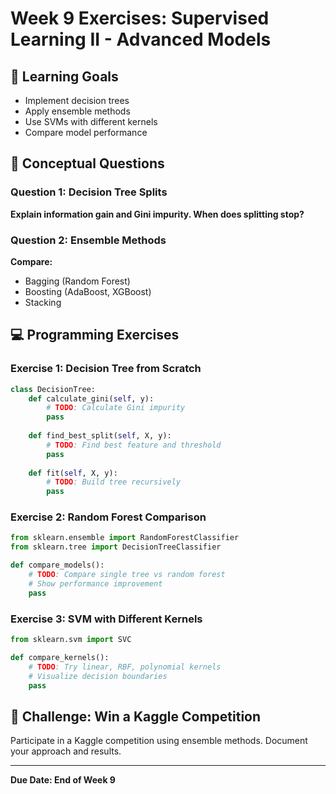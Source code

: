 # Week 9 Exercises: Supervised Learning II - Advanced Models

## 🎯 Learning Goals
- Implement decision trees
- Apply ensemble methods
- Use SVMs with different kernels
- Compare model performance

## 📝 Conceptual Questions

### Question 1: Decision Tree Splits
**Explain information gain and Gini impurity. When does splitting stop?**

### Question 2: Ensemble Methods
**Compare:**
- Bagging (Random Forest)
- Boosting (AdaBoost, XGBoost)
- Stacking

## 💻 Programming Exercises

### Exercise 1: Decision Tree from Scratch
```python
class DecisionTree:
    def calculate_gini(self, y):
        # TODO: Calculate Gini impurity
        pass
    
    def find_best_split(self, X, y):
        # TODO: Find best feature and threshold
        pass
    
    def fit(self, X, y):
        # TODO: Build tree recursively
        pass
```

### Exercise 2: Random Forest Comparison
```python
from sklearn.ensemble import RandomForestClassifier
from sklearn.tree import DecisionTreeClassifier

def compare_models():
    # TODO: Compare single tree vs random forest
    # Show performance improvement
    pass
```

### Exercise 3: SVM with Different Kernels
```python
from sklearn.svm import SVC

def compare_kernels():
    # TODO: Try linear, RBF, polynomial kernels
    # Visualize decision boundaries
    pass
```

## 🧩 Challenge: Win a Kaggle Competition
Participate in a Kaggle competition using ensemble methods. Document your approach and results.

---
**Due Date: End of Week 9**
